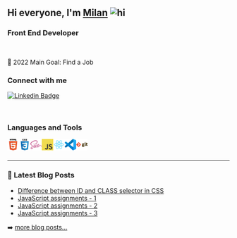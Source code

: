 ## Hi everyone, I'm [Milan](https://matejicmilan.com/) <img src="https://user-images.githubusercontent.com/1303154/88677602-1635ba80-d120-11ea-84d8-d263ba5fc3c0.gif" width="28px" alt="hi">

### Front End Developer

<br/>

 🥅 2022 Main Goal: Find a Job

### Connect with me

[![Linkedin Badge](https://img.shields.io/badge/-milan-0e76a8?style=flat&labelColor=0e76a8&logo=linkedin&logoColor=white)](https://www.linkedin.com/in/matejic83/)

<br/>

### Languages and Tools

<img align="left" alt="HTML5" width="26px" src="https://raw.githubusercontent.com/github/explore/80688e429a7d4ef2fca1e82350fe8e3517d3494d/topics/html/html.png" /> <img align="left" alt="CSS3" width="26px" src="https://raw.githubusercontent.com/github/explore/80688e429a7d4ef2fca1e82350fe8e3517d3494d/topics/css/css.png" /> <img align="left" alt="Sass" width="26px" src="https://raw.githubusercontent.com/github/explore/80688e429a7d4ef2fca1e82350fe8e3517d3494d/topics/sass/sass.png" /> <img align="left" alt="JavaScript" width="26px" src="https://raw.githubusercontent.com/github/explore/80688e429a7d4ef2fca1e82350fe8e3517d3494d/topics/javascript/javascript.png" /> <img align="left" alt="React" width="26px" src="https://raw.githubusercontent.com/github/explore/80688e429a7d4ef2fca1e82350fe8e3517d3494d/topics/react/react.png" style="max-width:100%;"> <img align="left" alt="Visual Studio Code" width="26px" src="https://raw.githubusercontent.com/github/explore/80688e429a7d4ef2fca1e82350fe8e3517d3494d/topics/visual-studio-code/visual-studio-code.png" /> <img align="left" alt="Git" width="26px" src="https://raw.githubusercontent.com/github/explore/80688e429a7d4ef2fca1e82350fe8e3517d3494d/topics/git/git.png" />
<br />
<br />

---

### 📕 Latest Blog Posts

<!-- BLOG-POST-LIST:START -->

- [Difference between ID and CLASS selector in CSS](https://dev.to/mateja3m/difference-between-id-and-class-selector-in-css-4g84)
- [JavaScript assignments - 1](https://dev.to/mateja3m/javascript-assignments-1-cbk)
- [JavaScript assignments - 2](https://dev.to/mateja3m/javascript-assignments-2-2e4k)
- [JavaScript assignments - 3](https://dev.to/mateja3m/javascript-assignments-3-jld://dev.to/codestackr/regular-expressions-regex-crash-course-248n)

<!-- BLOG-POST-LIST:END -->

➡️ [more blog posts...](https://dev.to/dashboard)
